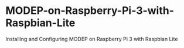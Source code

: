 # MODEP-on-Raspberry-Pi-3-with-Raspbian-Lite
Installing and Configuring MODEP on Raspberry Pi 3 with Raspbian Lite

